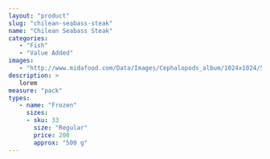 ```yaml
---
layout: "product"
slug: "chilean-seabass-steak"
name: "Chilean Seabass Steak"
categories:
   - "Fish"
   - "Value Added"
images:
   - "http://www.midafood.com/Data/Images/Cephalopods_album/1024x1024/54acdb77e60ec196.jpg"
description: >
   lorem
measure: "pack"
types: 
   - name: "Frozen"
     sizes: 
     - sku: 33
       size: "Regular"
       price: 200
       approx: "500 g"
---
```


